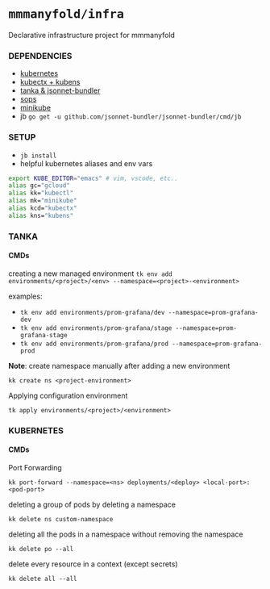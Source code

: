 # `mmmanyfold/infra`

Declarative infrastructure project for mmmanyfold

### DEPENDENCIES

- [kubernetes](https://kubernetes.io/docs/tasks/tools/install-kubectl/)
- [kubectx + kubens](https://github.com/ahmetb/kubectx)
- [tanka & jsonnet-bundler](https://tanka.dev/install)
- [sops](https://github.com/mozilla/sops)
- [minikube](https://kubernetes.io/docs/tasks/tools/install-minikube/)
- jb `go get -u github.com/jsonnet-bundler/jsonnet-bundler/cmd/jb`

### SETUP

- `jb install`
- helpful kubernetes aliases and env vars

```bash
export KUBE_EDITOR="emacs" # vim, vscode, etc..
alias gc="gcloud"
alias kk="kubectl"
alias mk="minikube"
alias kcd="kubectx"
alias kns="kubens"
```

### TANKA

#### CMDs

creating a new managed environment
`tk env add environments/<project>/<env> --namespace=<project>-<environment>`

examples:

- `tk env add environments/prom-grafana/dev --namespace=prom-grafana-dev`
- `tk env add environments/prom-grafana/stage --namespace=prom-grafana-stage`
- `tk env add environments/prom-grafana/prod --namespace=prom-grafana-prod`

**Note**: create namespace manually after adding a new environment

`kk create ns <project-environment>`

Applying configuration environment

`tk apply environments/<project>/<environment>`

### KUBERNETES

#### CMDs

Port Forwarding

`kk port-forward --namespace=<ns> deployments/<deploy> <local-port>:<pod-port>`

deleting a group of pods by deleting a namespace

`kk delete ns custom-namespace`

deleting all the pods in a namespace without removing the namespace

`kk delete po --all`

delete every resource in a context (except secrets)

`kk delete all --all`
